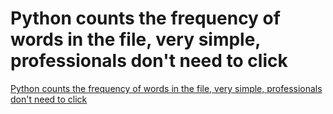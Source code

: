 # Python counts the frequency of words in the file, very simple, professionals don't need to click
[Python counts the frequency of words in the file, very simple, professionals don't need to click](https://aiwithcloud.com/2022/09/15/python_counts_the_frequency_of_words_in_the_file_very_simple_professionals_dont_need_to_click/)